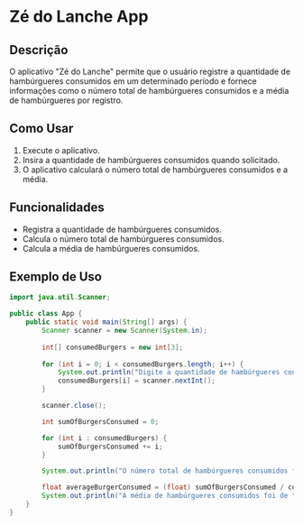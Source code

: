 # Zé do Lanche App

## Descrição
O aplicativo "Zé do Lanche" permite que o usuário registre a quantidade de hambúrgueres consumidos em um determinado período e fornece informações como o número total de hambúrgueres consumidos e a média de hambúrgueres por registro.

## Como Usar
1. Execute o aplicativo.
2. Insira a quantidade de hambúrgueres consumidos quando solicitado.
3. O aplicativo calculará o número total de hambúrgueres consumidos e a média.

## Funcionalidades
- Registra a quantidade de hambúrgueres consumidos.
- Calcula o número total de hambúrgueres consumidos.
- Calcula a média de hambúrgueres consumidos.

## Exemplo de Uso
```java
import java.util.Scanner;

public class App {
    public static void main(String[] args) {
        Scanner scanner = new Scanner(System.in);
        
        int[] consumedBurgers = new int[3];
        
        for (int i = 0; i < consumedBurgers.length; i++) {
            System.out.println("Digite a quantidade de hambúrgueres consumidos no registro " + (i + 1) + ": ");
            consumedBurgers[i] = scanner.nextInt();
        }

        scanner.close();

        int sumOfBurgersConsumed = 0;

        for (int i : consumedBurgers) {
            sumOfBurgersConsumed += i;
        }

        System.out.println("O número total de hambúrgueres consumidos foi de " + sumOfBurgersConsumed);

        float averageBurgerConsumed = (float) sumOfBurgersConsumed / consumedBurgers.length;
        System.out.println("A média de hambúrgueres consumidos foi de " + averageBurgerConsumed);
    }
}
